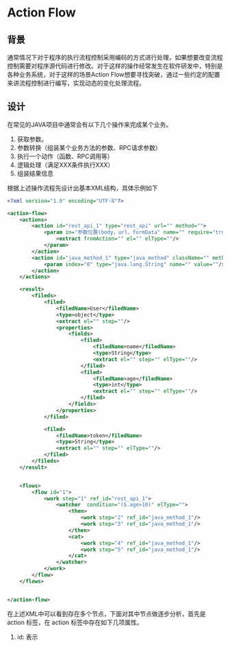 # Action Flow

## 背景
通常情况下对于程序的执行流程控制采用编码的方式进行处理，如果想要改变流程控制需要对程序源代码进行修改。对于这样的操作经常发生在软件研发中，特别是各种业务系统，对于这样的场景Action
Flow想要寻找突破，通过一些约定的配置来讲流程控制进行编写，实现动态的变化处理流程。

[//]: # (在微服务架构下一般会包含多种RPC调用以及当前服务内部的一些逻辑处理，这些内容的可变性)

## 设计
在常见的JAVA项目中通常会有以下几个操作来完成某个业务。
1. 获取参数。
2. 参数转换（组装某个业务方法的参数、RPC请求参数）
3. 执行一个动作（函数、RPC调用等）
4. 逻辑处理（满足XXX条件执行XXX）
5. 组装结果信息

根据上述操作流程先设计出基本XML结构，具体示例如下

```xml
<?xml version="1.0" encoding="UTF-8"?>

<action-flow>
    <actions>
        <action id="rest_api_1" type="rest_api" url="" method="">
            <param in="参数位置(body，url，formData" name="" require="true" value="">
                <extract fromAction="" el="" elType=""/>
            </param>
        </action>
        <action id="java_method_1" type="java_method" className="" method="">
            <param index="0" type="java.lang.String" name="" value=""/>
        </action>
    </actions>

    <result>
        <fileds>
            <filed>
                <filedName>User</filedName>
                <type>object</type>
                <extract el="" step=""/>
                <properties>
                    <fields>
                        <filed>
                            <filedName>name</filedName>
                            <type>String</type>
                            <extract el="" step="" elType=""/>
                        </filed>
                        <filed>
                            <filedName>age</filedName>
                            <type>int</type>
                            <extract el="" step="" elType=""/>
                        </filed>
                    </fields>
                </properties>
            </filed>

            <filed>
                <filedName>token</filedName>
                <type>String</type>
                <extract el="" step="" elType=""/>
            </filed>
        </fileds>
    </result>


    <flows>
        <flow id="1">
            <work step="1" ref_id="rest_api_1">
                <watcher  condition="($.age>10)" elType="">
                    <then>
                        <work step="2" ref_id="java_method_1"/>
                        <work step="3" ref_id="java_method_1"/>
                    </then>
                    <cat>
                        <work step="4" ref_id="java_method_1"/>
                        <work step="5" ref_id="java_method_1"/>
                    </cat>
                </watcher>
            </work>
        </flow>
    </flows>


</action-flow>
```

在上述XML中可以看到存在多个节点，下面对其中节点做逐步分析，首先是 action 标签，在 action 标签中存在如下几项属性。
1. id: 表示





[//]: # (核心结构：)

[//]: # (1. 动作（用于定义java函数、HTTP请求）)

[//]: # (2. 执行流程（用于定义整个业务流程）)

[//]: # (3. 结果（用于定义响应信息）)

[//]: # (4. 数据提取器（用于提取数据，支持JSON_PATH）)

[//]: # (5. 数据观察器（用于观察数据，在满足或者不满足的时候执行）)